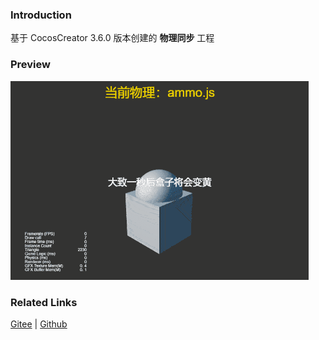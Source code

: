 ### Introduction

基于 CocosCreator 3.6.0 版本创建的 **物理同步** 工程

### Preview
![image](../../../gif/202203/2022030428.gif)

### Related Links
[Gitee](https://gitee.com/mirrors_cocos-creator/example-3d/blob/master/physics-3d/assets/cases/scenes) | [Github](https://github.com/cocos-creator/example-3d/blob/master/physics-3d/assets/cases/scenes)